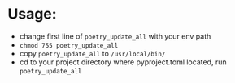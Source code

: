 # Usage:

- change first line of `poetry_update_all` with your env path
- `chmod 755 poetry_update_all`
- copy `poetry_update_all` to `/usr/local/bin/`
- cd to your project directory where pyproject.toml located, run `poetry_update_all`